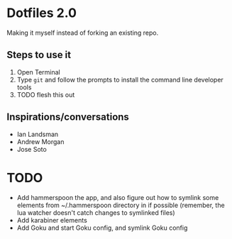 # Dotfiles 2.0

Making it myself instead of forking an existing repo.

## Steps to use it

1. Open Terminal
2. Type `git` and follow the prompts to install the command line developer tools
3. TODO flesh this out


## Inspirations/conversations

- Ian Landsman
- Andrew Morgan
- Jose Soto

# TODO
- Add hammerspoon the app, and also figure out how to symlink some elements from ~/.hammerspoon directory in if possible (remember, the lua watcher doesn't catch changes to symlinked files)
- Add karabiner elements
- Add Goku and start Goku config, and symlink Goku config
